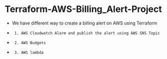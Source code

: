 # Terraform-AWS-Billing_Alert-Project
-    We have different way to create a billing alert on AWS using Terraform
-      1. AWS Cloudwatch Alarm and publish the alert using AWS SNS Topic
-      2. AWS Budgets
-      3. AWS lambda 
